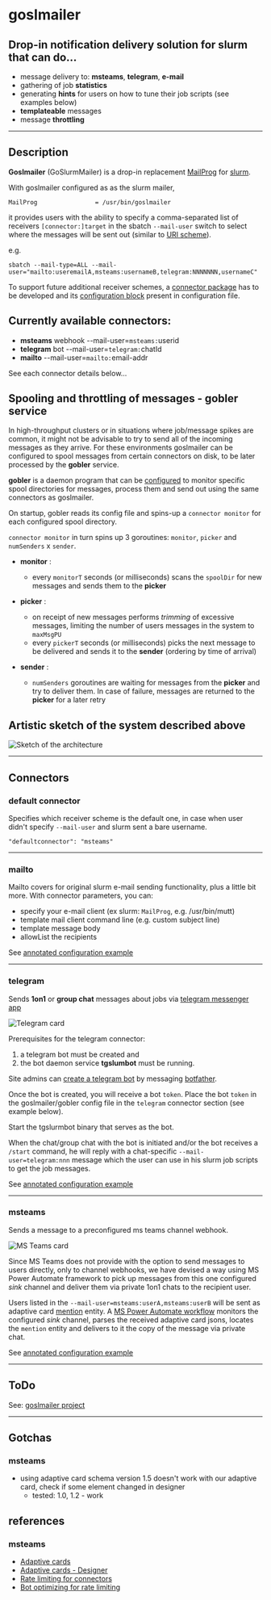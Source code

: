 # goslmailer

## Drop-in notification delivery solution for slurm that can do...

* message delivery to: **msteams**, **telegram**, **e-mail**
* gathering of job **statistics**
* generating **hints** for users on how to tune their job scripts (see examples below)
* **templateable** messages
* message **throttling**

---

## Description

**Goslmailer** (GoSlurmMailer) is a drop-in replacement [MailProg](https://slurm.schedmd.com/slurm.conf.html#OPT_MailProg) for [slurm](https://slurm.schedmd.com/).


With goslmailer configured as as the slurm mailer, 

```
MailProg                = /usr/bin/goslmailer
```

it provides users with the ability to specify a comma-separated list of receivers `[connector:]target` in the sbatch `--mail-user` switch to select where the messages will be sent out (similar to [URI scheme](https://en.wikipedia.org/wiki/Uniform_Resource_Identifier#Syntax)).

e.g.

```
sbatch --mail-type=ALL --mail-user="mailto:useremailA,msteams:usernameB,telegram:NNNNNNN,usernameC"
```

To support future additional receiver schemes, a [connector package](connectors/) has to be developed and its [configuration block](cmd/goslmailer/goslmailer.conf.annotated_example) present in configuration file.

## Currently available connectors:

* **msteams** webhook --mail-user=`msteams:`userid
* **telegram** bot --mail-user=`telegram:`chatId
* **mailto** --mail-user=`mailto:`email-addr

See each connector details below...

## Spooling and throttling of messages - gobler service

In high-throughput clusters or in situations where job/message spikes are common, it might not be advisable to try to send all of the incoming messages as they arrive. 
For these environments goslmailer can be configured to spool messages from certain connectors on disk, to be later processed by the **gobler** service.


**gobler** is a daemon program that can be [configured](cmd/gobler/gobler.conf) to monitor specific spool directories for messages, process them and send out using the same connectors as goslmailer.


On startup, gobler reads its config file and spins-up a `connector monitor` for each configured spool directory.


`connector monitor` in turn spins up 3 goroutines: `monitor`, `picker` and `numSenders` x `sender`.

* **monitor** : 
  * every `monitorT` seconds (or milliseconds) scans the `spoolDir` for new messages and sends them to the **picker**

* **picker**  :
  * on receipt of new messages performs *trimming* of excessive messages, limiting the number of users messages in the system to `maxMsgPU`
  * every `pickerT` seconds (or milliseconds) picks the next message to be delivered and sends it to the **sender** (ordering by time of arrival)

* **sender**  :
  * `numSenders` goroutines are waiting for messages from the **picker** and try to deliver them. In case of failure, messages are returned to the **picker** for a later retry


## Artistic sketch of the system described above

![Sketch of the architecture](./images/archSketch.png)

---

## Connectors

### default connector 

Specifies which receiver scheme is the default one, in case when user didn't specify `--mail-user` and slurm sent a bare username.

```
"defaultconnector": "msteams"
```

---

### mailto

Mailto covers for original slurm e-mail sending functionality, plus a little bit more.
With connector parameters, you can:

* specify your e-mail client (ex slurm: `MailProg`, e.g. /usr/bin/mutt)
* template mail client command line  (e.g. custom subject line)
* template message body
* allowList the recipients

See [annotated configuration example](cmd/goslmailer/goslmailer.conf.annotated_example)

---

### telegram

Sends **1on1** or **group chat** messages about jobs via [telegram messenger app](https://telegram.org/)

![Telegram card](./images/telegram.png)

Prerequisites for the telegram connector: 

1. a telegram bot must be created and 
2. the bot daemon service **tgslumbot** must be running.

Site admins can [create a telegram bot](https://core.telegram.org/bots#6-botfather) by messaging [botfather](https://t.me/botfather).

Once the bot is created, you will receive a bot `token`. Place the bot `token` in the goslmailer/gobler config file in the `telegram` connector section (see example below).

Start the tgslurmbot binary that serves as the bot.

When the chat/group chat with the bot is initiated and/or the bot receives a `/start` command, he will reply with a chat-specific `--mail-user=telegram:nnn` message which the user can use in his slurm job scripts to get the job messages.

See [annotated configuration example](cmd/goslmailer/goslmailer.conf.annotated_example)

---


### msteams

Sends a message to a preconfigured ms teams channel webhook.

![MS Teams card](./images/msteams.png)

Since MS Teams does not provide with the option to send messages to users directly, only to channel webhooks, we have devised a way using MS Power Automate framework to pick up messages from this one configured *sink* channel and deliver them via private 1on1 chats to the recipient user.

Users listed in the `--mail-user=msteams:userA,msteams:userB` will be sent as adaptive card [mention](https://github.com/pja237/goslmailer/blob/main/templates/adaptive_card_template.json#L225) entity.
A [MS Power Automate workflow](https://powerautomate.microsoft.com/en-us/) monitors the configured *sink* channel, parses the received adaptive card jsons, locates the `mention` entity and delivers to it the copy of the message via private chat.

See [annotated configuration example](cmd/goslmailer/goslmailer.conf.annotated_example)

---

## ToDo

See: [goslmailer project](https://github.com/users/pja237/projects/1/views/1)

---

## Gotchas

### msteams

* using adaptive card schema version 1.5 doesn't work with our adaptive card, check if some element changed in designer
    * tested: 1.0, 1.2 - work

## references

### msteams

* [Adaptive cards](https://adaptivecards.io/)
* [Adaptive cards - Designer](https://adaptivecards.io/designer/)
* [Rate limiting for connectors](https://docs.microsoft.com/en-us/microsoftteams/platform/webhooks-and-connectors/how-to/connectors-using?tabs=cURL#rate-limiting-for-connectors)
* [Bot optimizing for rate limiting](https://docs.microsoft.com/en-us/microsoftteams/platform/bots/how-to/rate-limit#)

